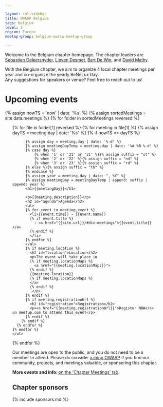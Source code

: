 ```yaml
---

layout: col-sidebar
title: OWASP Belgium
tags: belgium
level: 3
region: Europe
meetup-group: belgium-owasp-meetup-group

---
```

Welcome to the Belgium chapter homepage. The chapter leaders are
[Sebastien Deleersnyder](mailto:seba@owasp.org),
[Lieven Desmet](mailto:lieven.desmet@owasp.org),
[Bart De Win](mailto:bart.dewin@owasp.org), and
[David Mathy](mailto:david.mathy@owasp.org).

With the Belgium chapter, we aim to organize 4 local chapter meetings per year and co-organize the yearly BeNeLux Day.\
Any suggestions for speakers or venue? Feel free to reach out to us!

# Upcoming events

<p>
{% assign nowTS = 'now' | date: '%s' %}
{% assign sortedMeetings = site.data.meetings %}
{% for folder in sortedMeetings reversed %}
    <ul>
    {% for file in folder[1] reversed %}
      {% for meeting in file[1] %}
        {% assign dayTS = meeting.day | date: '%s' %}
        {% if nowTS <= dayTS %}

          {% assign day = meeting.day | date: '%-d' %}
          {% assign meetingDayTemp = meeting.day | date: '%A %B %-d' %}
          {% case day %}
              {% when '1' or '21' or '31' %}{% assign suffix = "st" %}
              {% when '2' or '22' %}{% assign suffix = "nd" %}
              {% when '3' or '23' %}{% assign suffix = "rd" %}
          {% else %}{% assign suffix = "th" %}
          {% endcase %}
          {% assign year = meeting.day | date: ", %Y" %}
          {% assign meetingDay = meetingDayTemp | append: suffix | append: year %}
          <h1>{{meetingDay}}</h1>

          <p>{{meeting.description}}</p>
          <h2 id="agenda">Agenda</h2>
          <ul>
          {% for event in meeting.event %}
            <li>{{event.time}} - {{event.name}}
            {% if event.title %}
              : <a href="{{site.url}}/#div-meetings">{{event.title}}</a>
            {% endif %}
            </li>
          {% endfor %}
          </ul>
          {% if meeting.location %}
            <h2 id="location">Location</h2>
            <p>The event will take place in
            {% if meeting.locationMaps %}
              <a href="{{meeting.locationMaps}}">
            {% endif %}
            {{meeting.location}}
            {% if meeting.locationMaps %}
            </a>
            {% endif %}
            .</p>
          {% endif %}
          {% if meeting.registrationUrl %}
            <h2 id="registration">Registration</h2>
            <p><a href="{{meeting.registrationUrl}}">Register NOW</a> on meetup.com to attend this event</p>
          {% endif %}
        {% endif %}
      {% endfor %}  
    {% endfor %}
    </ul>
{% endfor %}
</p>

Our meetings are open to the public, and you do not need to be a member to attend. Please do consider [joining OWASP](https://owasp.org/membership/) if you find our community, projects, and meetings valuable, or sponsoring this chapter.

**More events and info**: [on the 'Chapter Meetings' tab](https://owasp.org/www-chapter-belgium/#div-meetings).

## Chapter sponsors
{% include sponsors.md %}
